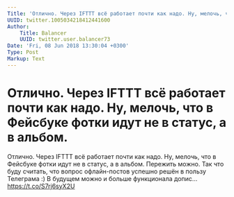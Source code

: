 ```yaml
---
Title: 'Отлично. Через IFTTT всё работает почти как надо. Ну, мелочь, что в Фейсбуке фотки идут не в статус, а в альбом.'
UUID: twitter.1005034218412441600
Author:
    Title: Balancer
    UUID: twitter.user.balancer73
Date: 'Fri, 08 Jun 2018 13:30:04 +0300'
Type: Post
Markup: Text
---
```


# Отлично. Через IFTTT всё работает почти как надо. Ну, мелочь, что в Фейсбуке фотки идут не в статус, а в альбом.

Отлично. Через IFTTT всё работает почти как надо. Ну,
мелочь, что в Фейсбуке фотки идут не в статус, а в альбом.
Пережить можно. Так что буду считать, что вопрос
офлайн-постов успешно решён в пользу Телеграма :) В будущем
можно и больше функционала допис… https://t.co/S7rj6syX2U